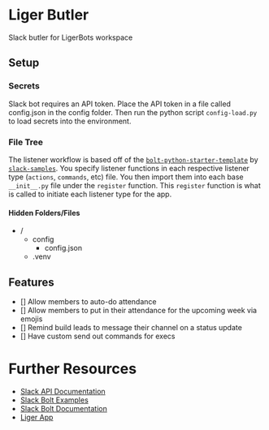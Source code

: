 # Liger Butler
Slack butler for LigerBots workspace

## Setup

### Secrets
Slack bot requires an API token. Place the API token in a file called config.json in the config folder. Then run the python script `config-load.py` to load secrets into the environment.

### File Tree
The listener workflow is based off of the [`bolt-python-starter-template`](https://github.com/slack-samples/bolt-python-starter-template) by [`slack-samples`](https://github.com/slack-samples). You specify listener functions in each respective listener type (`actions`, `commands`, etc) file. You then import them into each base `__init__.py` file under the `register` function. This `register` function is what is called to initiate each listener type for the app.


#### Hidden Folders/Files
- /
    - config
        - config.json
    - .venv

 
## Features
- [] Allow members to auto-do attendance
- [] Allow members to put in their attendance for the upcoming week via emojis
- [] Remind build leads to message their channel on a status update
- [] Have custom send out commands for execs


# Further Resources
- [Slack API Documentation](https://api.slack.com/)
- [Slack Bolt Examples](https://slack.dev/bolt-python/tutorial/getting-started)
- [Slack Bolt Documentation](https://slack.dev/bolt-python/api-docs/slack_bolt/)
- [Liger App](https://api.slack.com/apps/A04E01L56FK)